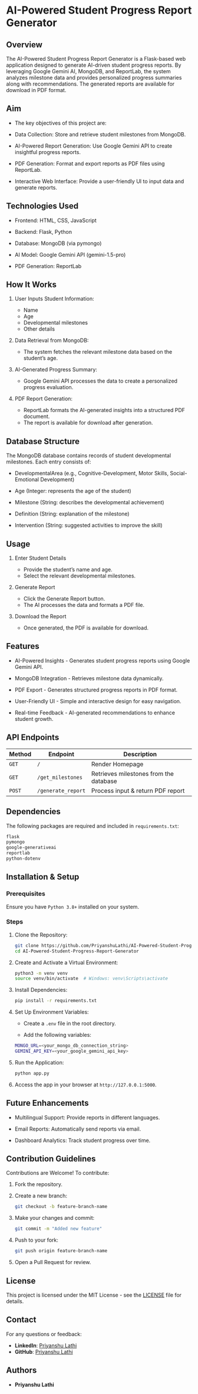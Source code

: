 # AI-Powered Student Progress Report Generator

## Overview

The AI-Powered Student Progress Report Generator is a Flask-based web application designed to generate AI-driven student progress reports. By leveraging Google Gemini AI, MongoDB, and ReportLab, the system analyzes milestone data and provides personalized progress summaries along with recommendations. The generated reports are available for download in PDF format.

## Aim

- The key objectives of this project are:

- Data Collection: Store and retrieve student milestones from MongoDB.

- AI-Powered Report Generation: Use Google Gemini API to create insightful progress reports.

- PDF Generation: Format and export reports as PDF files using ReportLab.

- Interactive Web Interface: Provide a user-friendly UI to input data and generate reports.

## Technologies Used

- Frontend: HTML, CSS, JavaScript

- Backend: Flask, Python

- Database: MongoDB (via pymongo)

- AI Model: Google Gemini API (gemini-1.5-pro)

- PDF Generation: ReportLab

## How It Works

1. User Inputs Student Information:

   - Name
   - Age
   - Developmental milestones
   - Other details

2. Data Retrieval from MongoDB:

   - The system fetches the relevant milestone data based on the student’s age.

3. AI-Generated Progress Summary:

   - Google Gemini API processes the data to create a personalized progress evaluation.

4. PDF Report Generation:

   - ReportLab formats the AI-generated insights into a structured PDF document.
   - The report is available for download after generation.

## Database Structure

The MongoDB database contains records of student developmental milestones. Each entry consists of:

- DevelopmentalArea (e.g., Cognitive-Development, Motor Skills, Social-Emotional Development)

- Age (Integer: represents the age of the student)

- Milestone (String: describes the developmental achievement)

- Definition (String: explanation of the milestone)

- Intervention (String: suggested activities to improve the skill)

## Usage

1. Enter Student Details

   - Provide the student’s name and age.
   - Select the relevant developmental milestones.

2. Generate Report

   - Click the Generate Report button.
   - The AI processes the data and formats a PDF file.

3. Download the Report

   - Once generated, the PDF is available for download.

## Features

- AI-Powered Insights - Generates student progress reports using Google Gemini API.

- MongoDB Integration - Retrieves milestone data dynamically.

- PDF Export - Generates structured progress reports in PDF format.

- User-Friendly UI - Simple and interactive design for easy navigation.

- Real-time Feedback - AI-generated recommendations to enhance student growth.

## API Endpoints

| **Method** | **Endpoint**       | **Description**                        |
| ---------- | ------------------ | -------------------------------------- |
| `GET`      | `/`                | Render Homepage                        |
| `GET`      | `/get_milestones`  | Retrieves milestones from the database |
| `POST`     | `/generate_report` | Process input & return PDF report      |

## Dependencies

The following packages are required and included in `requirements.txt`:

```bash
flask
pymongo
google-generativeai
reportlab
python-dotenv
```

## Installation & Setup

### Prerequisites

Ensure you have `Python 3.8+` installed on your system.

### Steps

1. Clone the Repository:

   ```bash
   git clone https://github.com/PriyanshuLathi/AI-Powered-Student-Progress-Report-Generator.git
   cd AI-Powered-Student-Progress-Report-Generator
   ```

2. Create and Activate a Virtual Environment:

   ```bash
   python3 -m venv venv
   source venv/bin/activate  # Windows: venv\Scripts\activate
   ```

3. Install Dependencies:

   ```bash
   pip install -r requirements.txt
   ```

4. Set Up Environment Variables:

   - Create a `.env` file in the root directory.

   - Add the following variables:

   ```bash
   MONGO_URL=<your_mongo_db_connection_string>
   GEMINI_API_KEY=<your_google_gemini_api_key>
   ```

5. Run the Application:

   ```bash
   python app.py
   ```

6. Access the app in your browser at `http://127.0.0.1:5000`.

## Future Enhancements

- Multilingual Support: Provide reports in different languages.

- Email Reports: Automatically send reports via email.

- Dashboard Analytics: Track student progress over time.

## Contribution Guidelines

Contributions are Welcome! To contribute:

1. Fork the repository.

2. Create a new branch:

   ```bash
   git checkout -b feature-branch-name
   ```

3. Make your changes and commit:

   ```bash
   git commit -m "Added new feature"
   ```

4. Push to your fork:

   ```bash
   git push origin feature-branch-name
   ```

5. Open a Pull Request for review.

## License

This project is licensed under the MIT License - see the [LICENSE](https://github.com/PriyanshuLathi/AI-Powered-Student-Progress-Report-Generator/blob/main/LICENSE) file for details.

## Contact

For any questions or feedback:

- **LinkedIn**: [Priyanshu Lathi](https://www.linkedin.com/in/priyanshu-lathi)
- **GitHub**: [Priyanshu Lathi](https://github.com/PriyanshuLathi)

## Authors

- **Priyanshu Lathi**
